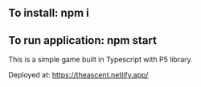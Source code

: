 ## To install: npm i 
## To run application: npm start 

This is a simple game built in Typescript with P5 library.

Deployed at: https://theascent.netlify.app/
